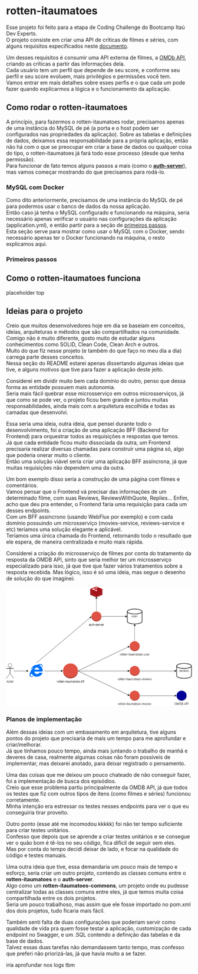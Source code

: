 # rotten-itaumatoes

Esse projeto foi feito para a etapa de Coding Challenge do Bootcamp Itaú Dev Experts.  
O projeto consiste em criar uma API de críticas de filmes e séries, com alguns requisitos especificados neste [documento](linkdodrive).

Um desses requisitos é consumir uma API externa de filmes, a [OMDb API](https://www.omdbapi.com/), criando as críticas a partir das informações dela.  
Cada usuário tem um perfil que depende de seu score, e conforme seu perfil e seu score evoluem, mais privilégios e permissões você tem.  
Vamos entrar em mais detalhes sobre esses perfis e o que cada um pode fazer quando explicarmos a lógica e o funcionamento da aplicação.  

## Como rodar o rotten-itaumatoes

A princípio, para fazermos o rotten-itaumatoes rodar, precisamos apenas de uma instância do MySQL de pé (a porta e o host podem ser configurados nas propriedades da aplicação).
Sobre as tabelas e definições de dados, deixamos essa responsabilidade para a própria aplicação, então não há com o que se preocupar em criar a base de dados ou qualquer coisa do tipo, o rotten-itaumatoes já fará todo esse processo (desde que tenha permissão).  
Para funcionar de fato temos alguns passos a mais (como o [**auth-server**](https://github.com/trepudox/auth-server)), mas vamos começar mostrando do que precisamos para rodá-lo.  

### MySQL com Docker

Como dito anteriormente, precisamos de uma instância do MySQL de pé para podermos usar o banco de dados da nossa aplicação.  
Então caso já tenha o MySQL configurado e funcionando na máquina, seria necessário apenas verificar o usuário nas configurações da aplicação (application.yml), e então partir para a seção de [primeiros passos](https://github.com/trepudox/rotten-itaumatoes#primeiros-passos).  
Esta seção serve para mostrar como usar o MySQL com o Docker, sendo necessário apenas ter o Docker funcionando na máquina, o resto explicamos aqui.  



### Primeiros passos

## Como o rotten-itaumatoes funciona

placeholder top

## Ideias para o projeto

Creio que muitos desenvolvedores hoje em dia se baseiam em conceitos, ideias, arquiteturas e métodos que são compartilhados na comunidade.  
Comigo não é muito diferente, gosto muito de estudar alguns conhecimentos como SOLID, Clean Code, Clean Arch e outros.  
Muito do que fiz nesse projeto (e também do que faço no meu dia a dia) carrega parte desses conceitos.  
Nessa seção do README estarei apenas dissertando algumas ideias que tive, e alguns motivos que tive para fazer a aplicação deste jeito.  

Considerei em dividir muito bem cada domínio do outro, penso que dessa forma as entidade possuem mais autonomia.  
Seria mais fácil quebrar esse microsserviço em outros microsserviços, já que como se pode ver, o projeto ficou bem grande e juntou muitas responsabilidades, ainda mais com a arquitetura escolhida e todas as camadas que desenvolvi.  

Essa seria uma ideia, outra ideia, que pensei durante todo o desenvolvimento, foi a criação de uma aplicação BFF (Backend for Frontend) para orquestrar todos as requisições e respostas que temos.  
Já que cada entidade ficou muito dissociada da outra, um Frontend precisaria realizar diversas chamadas para construir uma página só, algo que poderia onerar muito o cliente.  
Então uma solução viável seria criar uma aplicação BFF assíncrona, já que muitas requisições não dependem uma da outra.  

Um bom exemplo disso seria a construção de uma página com filmes e comentários.  
Vamos pensar que o Frontend vá precisar das informações de um determinado filme, com suas Reviews, ReviewsWithQuote, Replies...
Enfim, acho que deu pra entender, o Frontend faria uma requisição para cada um desses endpoints.  
Com um BFF assíncrono (usando WebFlux por exemplo) e com cada domínio possuindo um microsserviço (movies-service, reviews-service e etc) teríamos uma solução elegante e aplicável.  
Teríamos uma única chamada do Frontend, retornando todo o resultado que ele espera, de maneira centralizada e muito mais rápida.  

Considerei a criação do microsserviço de filmes por conta do tratamento da resposta da OMDB API, sinto que seria melhor ter um microsserviço especializado para isso, já que tive que fazer vários tratamentos sobre a resposta recebida.
Mas lógico, isso é só uma ideia, mas segue o desenho de solução do que imaginei:  

![Rotten Itaumatoes Future Diagram](rotten-itaumatoes-future-diagram.png)

### Planos de implementação

Além dessas ideias com um embasamento em arquitetura, tive alguns pontos do projeto que precisaria de mais um tempo para me aprofundar e criar/melhorar.  
Já que tínhamos pouco tempo, ainda mais juntando o trabalho de manhã e deveres de casa, realmente algumas coisas não foram possíveis de implementar, mas deixarei anotado, para deixar registrado o pensamento.  

Uma das coisas que me deixou um pouco chateado de não conseguir fazer, foi a implementação de busca dos episódios.  
Creio que esse problema partiu principalmente da OMDB API, já que todos os testes que fiz com outros tipos de itens (como filmes e séries) funcionou corretamente.  
Minha intenção era estressar os testes nesses endpoints para ver o que eu conseguiria tirar proveito.  

Outro ponto (esse até me incomodou kkkkk) foi não ter tempo suficiente para criar testes unitários.    
Confesso que depois que se aprende a criar testes unitários e se consegue ver o quão bom é tê-los no seu código, fica difícil de seguir sem eles.  
Mas por conta do tempo decidi deixar de lado, e focar na qualidade do código e testes manuais.  

Uma outra ideia que tive, essa demandaria um pouco mais de tempo e esforço, seria criar um outro projeto, contendo as classes comuns entre o **rotten-itaumatoes** e o **auth-server**.  
Algo como um **rotten-itaumatoes-commons**, um projeto onde eu pudesse centralizar todas as classes comuns entre eles, já que temos muita coisa compartilhada entre os dois projetos.  
Seria um pouco trabalhoso, mas assim que ele fosse importado no pom.xml dos dois projetos, tudo ficaria mais fácil.  

Também senti falta de duas configurações que poderiam servir como qualidade de vida pra quem fosse testar a aplicação, customização de cada endpoint no Swagger, e um .SQL contendo a definição das tabelas e da base de dados.  
Talvez essas duas tarefas não demandassem tanto tempo, mas confesso que preferi não priorizá-las, já que havia muito a se fazer.  

iria aprofundar nos logs tbm
